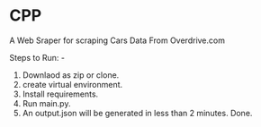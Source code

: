 # CPP
A Web Sraper for scraping Cars Data From Overdrive.com

Steps to Run: -
1. Downlaod as zip or clone.
2. create virtual environment.
3. Install requirements.
4. Run main.py.
5. An output.json will be generated in less than 2 minutes.
Done.
